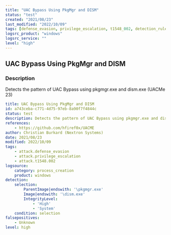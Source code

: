 ```yaml
---
title: "UAC Bypass Using PkgMgr and DISM"
status: "test"
created: "2021/08/23"
last_modified: "2022/10/09"
tags: [defense_evasion, privilege_escalation, t1548_002, detection_rule]
logsrc_product: "windows"
logsrc_service: ""
level: "high"
---
```


## UAC Bypass Using PkgMgr and DISM

### Description

Detects the pattern of UAC Bypass using pkgmgr.exe and dism.exe (UACMe 23)

```yml
title: UAC Bypass Using PkgMgr and DISM
id: a743ceba-c771-4d75-97eb-8a90f7f4844c
status: test
description: Detects the pattern of UAC Bypass using pkgmgr.exe and dism.exe (UACMe 23)
references:
    - https://github.com/hfiref0x/UACME
author: Christian Burkard (Nextron Systems)
date: 2021/08/23
modified: 2022/10/09
tags:
    - attack.defense_evasion
    - attack.privilege_escalation
    - attack.t1548.002
logsource:
    category: process_creation
    product: windows
detection:
    selection:
        ParentImage|endswith: '\pkgmgr.exe'
        Image|endswith: '\dism.exe'
        IntegrityLevel:
            - 'High'
            - 'System'
    condition: selection
falsepositives:
    - Unknown
level: high

```
